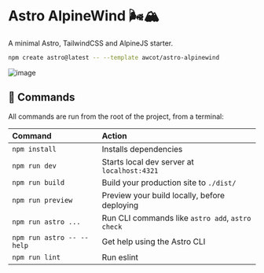 # Astro AlpineWind 🌬️🏔️

A minimal Astro, TailwindCSS and AlpineJS starter.

```sh
npm create astro@latest -- --template awcot/astro-alpinewind
```
![image](https://github.com/user-attachments/assets/01c8c3fe-9b5f-4992-988a-8f098dde574b)

## 🧞 Commands

All commands are run from the root of the project, from a terminal:

| Command                   | Action                                           |
| :------------------------ | :----------------------------------------------- |
| `npm install`             | Installs dependencies                            |
| `npm run dev`             | Starts local dev server at `localhost:4321`      |
| `npm run build`           | Build your production site to `./dist/`          |
| `npm run preview`         | Preview your build locally, before deploying     |
| `npm run astro ...`       | Run CLI commands like `astro add`, `astro check` |
| `npm run astro -- --help` | Get help using the Astro CLI                     |
| `npm run lint`            | Run eslint                                       |
